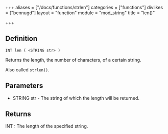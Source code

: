 +++
aliases = ["/docs/functions/strlen"]
categories = ["functions"]
divlikes = ["bennugd"]
layout = "function"
module = "mod_string"
title = "len()"

+++

## Definition

    INT len ( <STRING str> )

Returns the length, the number of characters, of a certain string.

Also called `strlen()`.

## Parameters

- STRING str  - The string of which the length will be returned.

## Returns

INT : The length of the specified string.
